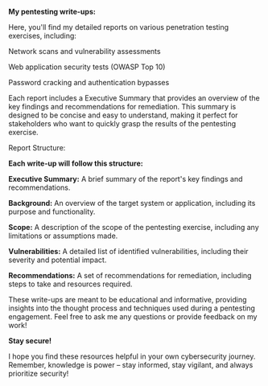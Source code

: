 **My pentesting write-ups:**


Here, you'll find my detailed reports on various penetration testing exercises, including:



Network scans and vulnerability assessments

Web application security tests (OWASP Top 10)

Password cracking and authentication bypasses


Each report includes a Executive Summary that provides an overview of the key findings and recommendations for remediation. This summary is designed to be concise and easy to understand, making it perfect for stakeholders who want to quickly grasp the results of the pentesting exercise.


Report Structure:


**Each write-up will follow this structure:**



**Executive Summary:** A brief summary of the report's key findings and recommendations.

**Background:** An overview of the target system or application, including its purpose and functionality.

**Scope:** A description of the scope of the pentesting exercise, including any limitations or assumptions made.

**Vulnerabilities:** A detailed list of identified vulnerabilities, including their severity and potential impact.

**Recommendations:** A set of recommendations for remediation, including steps to take and resources required.



These write-ups are meant to be educational and informative, providing insights into the thought process and techniques used during a pentesting engagement. Feel free to ask me any questions or provide feedback on my work!


**Stay secure!**


I hope you find these resources helpful in your own cybersecurity journey. Remember, knowledge is power – stay informed, stay vigilant, and always prioritize security!
